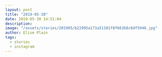 ```yaml
---
layout: post
title: "2019-05-30"
date: 2019-05-30 14:51:04
description: 
image: "/assets/stories/201905/b22995a171a51101f8f663b8c6df5948.jpg"
author: Elise Plain
tags: 
  - stories
  - instagram
---
```



<p></p>
